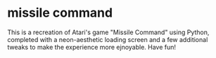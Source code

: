 # missile command
This is a recreation of Atari's game "Missile Command" using Python, completed with a neon-aesthetic loading screen and a few additional tweaks to make the experience more ejnoyable.  Have fun!
